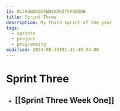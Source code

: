 ```yaml
---
id: 01J6GWSKQDSNDSXDH37VXQN5DB
title: Sprint Three
description: My third sprint of the year
tags:
  - sprints
  - project
  - programming
modified: 2024-08-30T01:41:49-04:00
---
```

# Sprint Three
- ## [[Sprint Three Week One]]